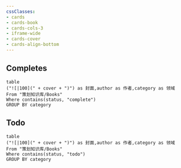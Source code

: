 ```yaml
---
cssClasses: 
- cards
- cards-book
- cards-cols-3
- iframe-wide
- cards-cover
- cards-align-bottom
---
```



## Completes
```dataview
table
("![|100](" + cover + ")") as 封面,author as 作者,category as 领域
From "策划知识库/Books"
Where contains(status, "complete")
GROUP BY category
```


## Todo
```dataview
table
("![|100](" + cover + ")") as 封面,author as 作者,category as 领域
From "策划知识库/Books"
Where contains(status, "todo")
GROUP BY category
```